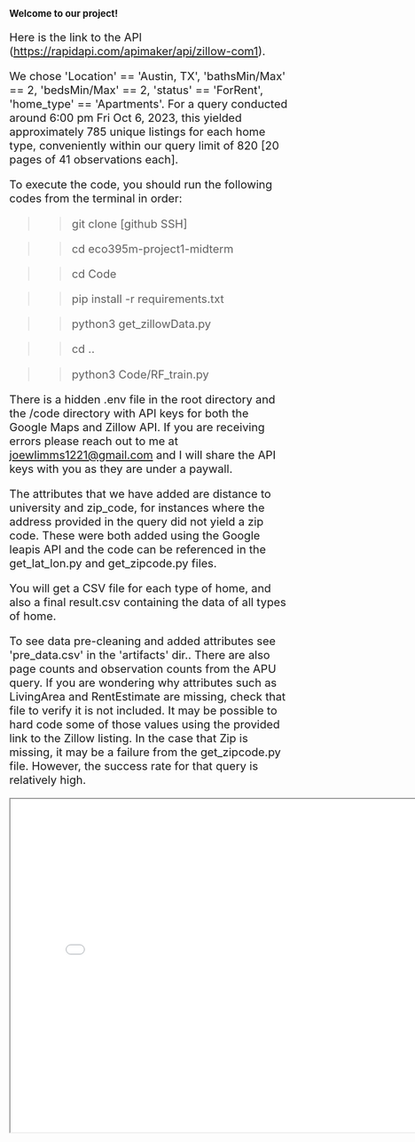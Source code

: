<big>**Welcome to our project!**<big>

Here is the link to the API (https://rapidapi.com/apimaker/api/zillow-com1). 

We chose 'Location' == 'Austin, TX', 'bathsMin/Max' == 2, 'bedsMin/Max' == 2, 'status' == 'ForRent', 'home_type' == 'Apartments'. For a query conducted around 6:00 pm Fri Oct 6, 2023, this yielded approximately 785 unique listings for each home type, conveniently within our query limit of 820 [20 pages of 41 observations each]. 

To execute the code, you should run the following codes from the terminal in order: 

>> git clone [github SSH]

>> cd eco395m-project1-midterm

>> cd Code  

>> pip install -r requirements.txt

>> python3 get_zillowData.py

>> cd ..

>> python3 Code/RF_train.py


There is a hidden .env file in the root directory and the /code directory with API keys for both the Google Maps and Zillow API. If you are receiving errors please reach out to me at joewlimms1221@gmail.com and I will share the API keys with you as they are under a paywall.

The attributes that we have added are distance to university and zip_code, for instances where the address provided in the query did not yield a zip code.  These were both added using the Google leapis API and the code can be referenced in the get_lat_lon.py and get_zipcode.py files.  


You will get a CSV file for each type of home, and also a final result.csv containing the data of all types of home.

To see data pre-cleaning and added attributes see 'pre_data.csv' in the 'artifacts' dir..  There are also page counts and observation counts from the APU query.  If you are wondering why attributes such as LivingArea and RentEstimate are missing, check that file to verify it is not included.  It may be possible to hard code some of those values using the provided link to the Zillow listing.  In the case that Zip is missing, it may be a failure from the get_zipcode.py file. However, the success rate for that query is relatively high.   

<iframe src="images/LA_P_scatter_plot.html" width="800" height="600"></iframe>





